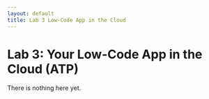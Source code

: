 ```yaml
---
layout: default
title: Lab 3 Low-Code App in the Cloud
---
```


# Lab 3: Your Low-Code App in the Cloud (ATP)

There is nothing here yet.